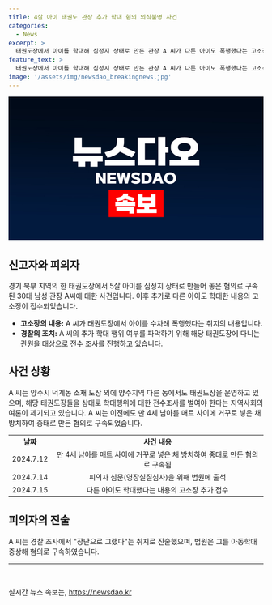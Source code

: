 ```yaml
---
title: 4살 아이 태권도 관장 추가 학대 혐의 의식불명 사건
categories:
  - News
excerpt: >
  태권도장에서 아이를 학대해 심정지 상태로 만든 관장 A 씨가 다른 아이도 폭행했다는 고소장이 추가로 제출됐다. A 씨는 태권도장을 운영하는데, 해당 도장과 다른 동에 있는 도장에서 전수 조사가 이뤄지고 있다. A 씨는 이전에 4세 아이를 학대하여 구속된 바 있다. CCTV 영상을 삭제하고 아동학대 중상해 혐의로 구속된 A 씨는 경찰 조사에서 장난으로 그랬다고 진술한 바 있다. 현재 심정지 상태에 있는 아이의 상태에 관한 추가 소식은 없다. A 씨는 구속 전 피의자 심문을 위해 법원에 출석 중이다.
feature_text: >
  태권도장에서 아이를 학대해 심정지 상태로 만든 관장 A 씨가 다른 아이도 폭행했다는 고소장이 추가로 제출됐다. A 씨는 태권도장을 운영하는데, 해당 도장과 다른 동에 있는 도장에서 전수 조사가 이뤄지고 있다. A 씨는 이전에 4세 아이를 학대하여 구속된 바 있다. CCTV 영상을 삭제하고 아동학대 중상해 혐의로 구속된 A 씨는 경찰 조사에서 장난으로 그랬다고 진술한 바 있다. 현재 심정지 상태에 있는 아이의 상태에 관한 추가 소식은 없다. A 씨는 구속 전 피의자 심문을 위해 법원에 출석 중이다.
image: '/assets/img/newsdao_breakingnews.jpg'
---
```


<p><img src="/assets/img/newsdao_breakingnews.jpg" alt="ranknews 속보" /></p>

<h2 data-ke-size="size26">신고자와 피의자</h2>

<p data-ke-size="size16">경기 북부 지역의 한 태권도장에서 5살 아이를 심정지 상태로 만들어 놓은 혐의로 구속된 30대 남성 관장 A씨에 대한 사건입니다. 이후 추가로 다른 아이도 학대한 내용의 고소장이 접수되었습니다.</p>

<ul>
  <li><b>고소장의 내용:</b> A 씨가 태권도장에서 아이를 수차례 폭행했다는 취지의 내용입니다.</li>
  <li><b>경찰의 조치:</b> A 씨의 추가 학대 행위 여부를 파악하기 위해 해당 태권도장에 다니는 관원을 대상으로 전수 조사를 진행하고 있습니다.</li>
</ul>

<h2 data-ke-size="size26">사건 상황</h2>

<p data-ke-size="size16">A 씨는 양주시 덕계동 소재 도장 외에 양주지역 다른 동에서도 태권도장을 운영하고 있으며, 해당 태권도장들을 상대로 학대행위에 대한 전수조사를 벌여야 한다는 지역사회의 여론이 제기되고 있습니다. A 씨는 이전에도 만 4세 남아를 매트 사이에 거꾸로 넣은 채 방치하여 중태로 만든 혐의로 구속되었습니다.</p>

<table>
  <tr>
    <td style="text-align: center; height: 17px;"><b>날짜</b></td>
    <td style="text-align: center; height: 17px;"><b>사건 내용</b></td>
  </tr>
  <tr>
    <td style="text-align: center; height: 17px;">2024.7.12</td>
    <td style="text-align: center; height: 17px;">만 4세 남아를 매트 사이에 거꾸로 넣은 채 방치하여 중태로 만든 혐의로 구속됨</td>
  </tr>
  <tr>
    <td style="text-align: center; height: 17px;">2024.7.14</td>
    <td style="text-align: center; height: 17px;">피의자 심문(영장실질심사)을 위해 법원에 출석</td>
  </tr>
  <tr>
    <td style="text-align: center; height: 17px;">2024.7.15</td>
    <td style="text-align: center; height: 17px;">다른 아이도 학대했다는 내용의 고소장 추가 접수</td>
  </tr>
</table>

<h2 data-ke-size="size26">피의자의 진술</h2>

<p data-ke-size="size16">A 씨는 경찰 조사에서 "장난으로 그랬다"는 취지로 진술했으며, 법원은 그를 아동학대 중상해 혐의로 구속하였습니다.</p>

<hr>

<p data-ke-size="size16">&nbsp;</p>
실시간 뉴스 속보는, <a href="https://newsdao.kr" rel="dofollow">https://newsdao.kr</a>


